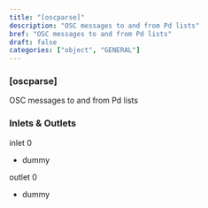 ```yaml
---
title: "[oscparse]"
description: "OSC messages to and from Pd lists"
bref: "OSC messages to and from Pd lists"
draft: false
categories: ["object", "GENERAL"]
---
```


### [oscparse]

OSC messages to and from Pd lists

### Inlets & Outlets

inlet 0

 - dummy

outlet 0

 - dummy
 
